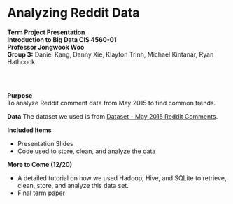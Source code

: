 # Analyzing Reddit Data
**Term Project Presentation**  
**Introduction to Big Data CIS 4560-01**  
**Professor Jongwook Woo**  
**Group 3:** Daniel Kang, Danny Xie, Klayton Trinh, Michael Kintanar, Ryan Hathcock 
##

&nbsp;  

**Purpose**  
To analyze Reddit comment data from May 2015 to find common trends.
&nbsp;  

**Data**
The dataset we used is from [Dataset - May 2015 Reddit Comments](https://www.kaggle.com/reddit/reddit-comments-may-2015).
&nbsp;

**Included Items**
- Presentation Slides
- Code used to store, clean, and analyze the data
&nbsp;

**More to Come (12/20)**
- A detailed tutorial on how we used Hadoop, Hive, and SQLite to retrieve, clean, store, and analyze this data set.
- Final term paper
&nbsp;
